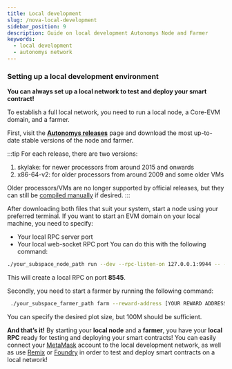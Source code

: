 ```yaml
---
title: Local development
slug: /nova-local-development
sidebar_position: 9
description: Guide on local development Autonomys Node and Farmer
keywords:
  - local development
  - autonomys network
---
```




### Setting up a local development environment

**You can always set up a local network to test and deploy your smart contract!**

To establish a full local network, you need to run a local node, a Core-EVM domain, and a farmer.

First, visit the **[Autonomys releases](https://github.com/autonomys/subspace/releases)** page and download the most up-to-date stable versions of the node and farmer.

:::tip
For each release, there are two versions:

1. skylake: for newer processors from around 2015 and onwards
2. x86-64-v2: for older processors from around 2009 and some older VMs

Older processors/VMs are no longer supported by official releases, but they can still be [compiled manually](https://github.com/autonomys/subspace/blob/main/docs/development.md) if desired.
:::

After downloading both files that suit your system, start a node using your preferred terminal. If you want to start an EVM domain on your local machine, you need to specify:

- Your local RPC server port
- Your local web-socket RPC port
You can do this with the following command:

```bash
./your_subspace_node_path run --dev --rpc-listen-on 127.0.0.1:9944 -- --domain-id 3 --dev --rpc-listen-on 127.0.0.1:8545
```

This will create a local RPC on port **8545**.

Secondly, you need to start a farmer by running the following command:

```bash
 ./your_subspace_farmer_path farm --reward-address [YOUR REWARD ADDRESS] path=tmp-farm,size=100M
```

You can specify the desired plot size, but 100M should be sufficient.

**And that’s it!** By starting your **local node** and a **farmer**, you have your **local RPC** ready for testing and deploying your smart contracts! You can easily connect your [MetaMask](https://metamask.io/) account to the local development network, as well as use [Remix](https://remix.ethereum.org/) or [Foundry](https://book.getfoundry.sh/) in order to test and deploy smart contracts on a local network! 